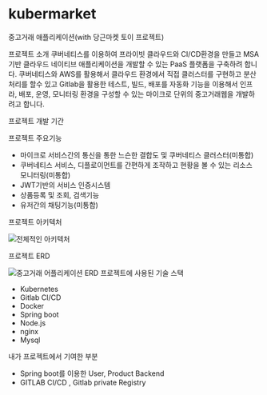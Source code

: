 # kubermarket

중고거래 애플리케이션(with 당근마켓 토이 프로젝트)

프로젝트 소개 
쿠버네티스를 이용하여 프라이빗 클라우드와 CI/CD환경을 만들고 MSA기반 
클라우드 네이티브 애플리케이션을 개발할 수 있는 PaaS 플랫폼을 구축하려 합니다.
쿠버네티스와 AWS를 활용해서 클라우드 환경에서 직접 클러스터를 구현하고 분산처리를 할수 있고 
Gitlab을 활용한 테스트, 빌드, 배포를 자동화 기능을 이용해서 인프라, 배포, 운영, 모니터링 환경을 구성할 수 있는 마이크로 단위의 중고거래웹을 개발하려고 합니다.

프로젝트 개발 기간

프로젝트 주요기능
* 마이크로 서비스간의 통신을 통한 느슨한 결합도 및 쿠버네티스 클러스터(미통합)
* 쿠버네티스 서비스, 디플로이먼트를 간편하게 조작하고 현황을 볼 수 있는 리소스 모니터링(미통합)
* JWT기반의 서비스 인증시스템
* 상품등록 및 조회, 검색기능
* 유저간의 채팅기능(미통합)

 프로젝트 아키텍처
 
 ![전체적인 아키텍처](https://user-images.githubusercontent.com/47744119/100739888-25ed4480-341b-11eb-9ea6-efd7c231dba1.png)

 프로젝트 ERD
 
 ![중고거래 어플리케이션 ERD](https://user-images.githubusercontent.com/47744119/100739806-05bd8580-341b-11eb-81f6-48f3dbf23286.png)
 프로젝트에 사용된 기술 스택
 * Kubernetes
 * Gitlab CI/CD
 * Docker
 * Spring boot
 * Node.js
 * nginx
 * Mysql
 
 내가 프로젝트에서 기여한 부분
 * Spring boot를 이용한 User, Product Backend
 * GITLAB CI/CD , Gitlab private Registry 
 
 
 
 




